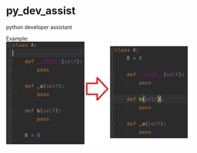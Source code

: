 # py_dev_assist
python developer assistant

Example:
![alt text](code_transform_1.png "Code transform 1")